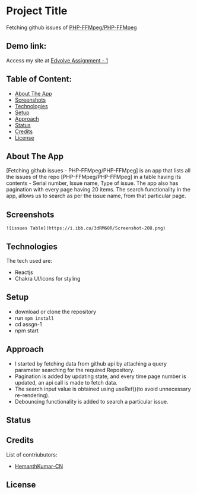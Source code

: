 # Project Title

Fetching github issues of [PHP-FFMpeg/PHP-FFMpeg](https://github.com/PHP-FFMpeg/PHP-FFMpeg)

## Demo link:

Access my site at [Edvolve Assignment - 1](https://edvolve-1.netlify.app/)

## Table of Content:

- [About The App](#about-the-app)
- [Screenshots](#screenshots)
- [Technologies](#technologies)
- [Setup](#setup)
- [Approach](#approach)
- [Status](#status)
- [Credits](#credits)
- [License](#license)

## About The App

[Fetching github issues - PHP-FFMpeg/PHP-FFMpeg] is an app that lists all the issues of the repo [PHP-FFMpeg/PHP-FFMpeg] in a table having its contents - Serial number, Issue name, Type of issue.
The app also has pagination with every page having 20 items.
The search functionality in the app, allows us to search as per the issue name, from that particular page.

## Screenshots

`![issues Table](https://i.ibb.co/3dRM60R/Screenshot-208.png)`

<!-- Picture by [Kelly Sikkema](https://unsplash.com/@kellysikkema) -->

## Technologies

The tech used are:

- Reactjs
- Chakra UI/icons for styling

## Setup

- download or clone the repository
- run `npm install`
- cd assgn-1
- npm start

## Approach

- I started by fetching data from github api by attaching a query parameter searching for the required Repository.
- Pagination is added by updating state, and every time page number is updated, an api call is made to fetch data.
- The search input value is obtained using useRef()(to avoid unnecessary re-rendering).
- Debouncing functionality is added to search a particular issue.

## Status

## Credits

List of contriubutors:

- [HemanthKumar-CN](https://github.com/HemanthKumar-CN)

## License
